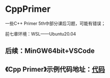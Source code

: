 # CppPrimer
一些C++ Primer 5th中部分课后习题，可能有错误；

前七章环境：WSL——Ubuntu20.04

后续：MinGW64bit+VSCode
----
《Cpp Primer》示例代码地址：[代码](https://www.informit.com/store/c-plus-plus-primer-9780321714114)
----

